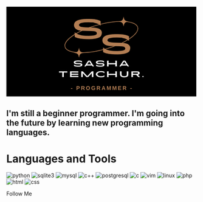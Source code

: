 [![Header](https://github.com/SashaTemchur/sashatemchur/blob/main/assets/sasha_logo.png)]()

## I'm still a beginner programmer. I'm going into the future by learning new programming languages.



# Languages and Tools
![python](https://img.shields.io/badge/python-090909?style=for-the-badge&logo=python&logoColor=500ea1)
![sqlite3](https://img.shields.io/badge/-sqlite3-090909?style=for-the-badge&logo=sqlite&logoColor=yellow)
![mysql](https://img.shields.io/badge/-mysql-090909?style=for-the-badge&logo=mysql&logoColor=white)
![c++](https://img.shields.io/badge/-c++-090909?style=for-the-badge&logo=c%2B%2B&logoColor=blue)
![postgresql](https://img.shields.io/badge/-postgresql-090909?style=for-the-badge&logo=postgresql&logoColor=green)
![c](https://img.shields.io/badge/-c-090909?style=for-the-badge&logo=c&logoColor=red)
![vim](https://img.shields.io/badge/-vim-black?style=for-the-badge&logo=vim&logoColor=green)
![linux](https://img.shields.io/badge/-linux-black?style=for-the-badge&logo=linux&logoColor=white)
![php](https://img.shields.io/badge/-php-090909?style=for-the-badge&logo=php&logoColor=pink)
![html](https://img.shields.io/badge/-html-black?style=for-the-badge)
![css](https://img.shields.io/badge/-css-black?style=for-the-badge&)



Follow Me 
